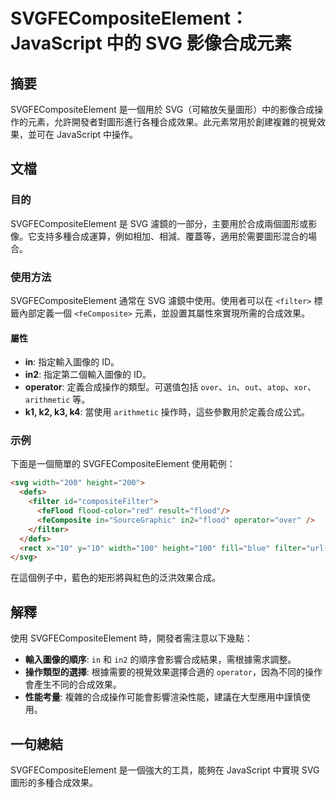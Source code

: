 <!--
Meta Description: # SVGFECompositeElement：JavaScript 中的 SVG 影像合成元素 ## 摘要 SVGFECompositeElement 是一個用於 SVG（可縮放矢量圖形）中的影像合成操作的元素，允許開發者對圖形進行各種合成效果。此元素常用於創建複雜的視覺效果，並可在 JavaSc...
Meta Keywords: svgfecompositeelement, svg, filter, javascript, in2
-->

# SVGFECompositeElement：JavaScript 中的 SVG 影像合成元素

## 摘要
SVGFECompositeElement 是一個用於 SVG（可縮放矢量圖形）中的影像合成操作的元素，允許開發者對圖形進行各種合成效果。此元素常用於創建複雜的視覺效果，並可在 JavaScript 中操作。

## 文檔
### 目的
SVGFECompositeElement 是 SVG 濾鏡的一部分，主要用於合成兩個圖形或影像。它支持多種合成運算，例如相加、相減、覆蓋等，適用於需要圖形混合的場合。

### 使用方法
SVGFECompositeElement 通常在 SVG 濾鏡中使用。使用者可以在 `<filter>` 標籤內部定義一個 `<feComposite>` 元素，並設置其屬性來實現所需的合成效果。

#### 屬性
- **in**: 指定輸入圖像的 ID。
- **in2**: 指定第二個輸入圖像的 ID。
- **operator**: 定義合成操作的類型。可選值包括 `over`、`in`、`out`、`atop`、`xor`、`arithmetic` 等。
- **k1, k2, k3, k4**: 當使用 `arithmetic` 操作時，這些參數用於定義合成公式。

### 示例
下面是一個簡單的 SVGFECompositeElement 使用範例：

```html
<svg width="200" height="200">
  <defs>
    <filter id="compositeFilter">
      <feFlood flood-color="red" result="flood"/>
      <feComposite in="SourceGraphic" in2="flood" operator="over" />
    </filter>
  </defs>
  <rect x="10" y="10" width="100" height="100" fill="blue" filter="url(#compositeFilter)" />
</svg>
```

在這個例子中，藍色的矩形將與紅色的泛洪效果合成。

## 解釋
使用 SVGFECompositeElement 時，開發者需注意以下幾點：
- **輸入圖像的順序**: `in` 和 `in2` 的順序會影響合成結果，需根據需求調整。
- **操作類型的選擇**: 根據需要的視覺效果選擇合適的 `operator`，因為不同的操作會產生不同的合成效果。
- **性能考量**: 複雜的合成操作可能會影響渲染性能，建議在大型應用中謹慎使用。

## 一句總結
SVGFECompositeElement 是一個強大的工具，能夠在 JavaScript 中實現 SVG 圖形的多種合成效果。